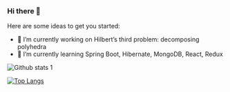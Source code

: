 ### Hi there 👋



Here are some ideas to get you started:

- 🔭 I’m currently working on Hilbert’s third problem: decomposing polyhedra
- 🌱 I’m currently learning Spring Boot, Hibernate, MongoDB, React, Redux


![Github stats 1](https://github-readme-stats.vercel.app/api?username=AsBay&show_icons=true&theme=gradient) 

[![Top Langs](https://github-readme-stats.vercel.app/api/top-langs/?username=AsBay&layout=compact)](https://github.com/AsBay/github-readme-stats)
